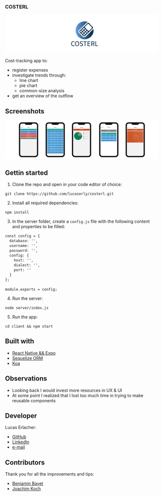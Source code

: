 ### COSTERL

![](readme_images/Untitled-1.jpg)

Cost-tracking app to: 
- register expenses 
- investigate trends through: 
  - line chart
  - pie chart
  - common-size analysis
- get an overview of the outflow

## Screenshots

![](readme_images/Untitled%20design-2.png)

## Gettin started

1. Clone the repo and open in your code editor of choice:
```
git clone https://github.com/lucaserly/costerl.git
```
2. Install all required dependencies:
```
npm install
```
3. In the server folder, create a ```config.js``` file with the following content and properties to be filled:
```
const config = {
  database: '',
  username: '',
  password: '',
  config: {
    host: '',
    dialect: '',
    port: ''
  }
};

module.exports = config;
```
4. Run the server:
```
node server/index.js
```
5. Run the app:
```
cd client && npm start
```

## Built with
- [React Native && Expo](https://reactnative.dev)
- [Sequelize ORM](https://sequelize.org)
- [Koa](https://koajs.com)

## Observations

- Looking back I would invest more resources in UX & UI
- At some point I realized that I lost too much time in trying to make reusable components

## Developer
Lucas Erlacher:
  - [GitHub](https://github.com/lucaserly)
  - [LinkedIn](https://www.linkedin.com/in/lucaserlacher/)
  - [e-mail](mailto:l.erlacher@icloud.com)

## Contributors
Thank you for all the improvements and tips:
  - [Benjamin Bayet](https://github.com/ophren)
  - [Joachim Koch](https://github.com/Kochlyfe)
  
